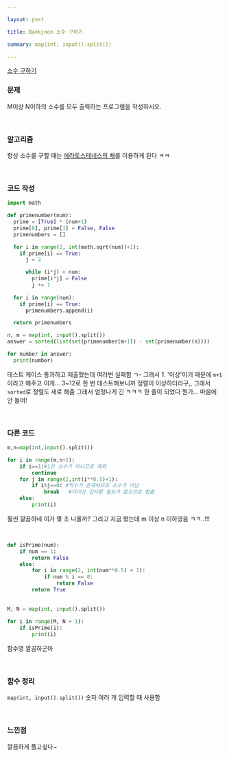 ```yaml
---

layout: post

title: Baekjoon 소수 구하기

summary: map(int, input().split())

---
```


[소수 구하기](https://www.acmicpc.net/problem/1929)

### 문제

M이상 N이하의 소수를 모두 출력하는 프로그램을 작성하시오.

<br/>

### 알고리즘

항상 소수를 구할 때는 [에라토스테네스의 채](https://suyeon12.github.io/2022/11/28/baekjoon-소수-찾기)를 이용하게 된다 ㅋㅋ

<br/>

### 코드 작성

```python
import math

def primenumber(num):
  prime = [True] * (num+1)
  prime[0], prime[1] = False, False
  primenumbers = []

  for i in range(2, int(math.sqrt(num))+1):
    if prime[i] == True:
      j = 2

      while (i*j) < num:
        prime[i*j] = False
        j += 1
        
  for i in range(num):
    if prime[i] == True:
      primenumbers.append(i)

  return primenumbers

n, m = map(int, input().split())
answer = sorted(list(set(primenumber(m+1)) - set(primenumber(n))))

for number in answer:
  print(number)
```

테스트 케이스 통과하고 제출했는데 여러번 실패함 ㄱ- 그래서 1. '이상'이기 때문에 `m+1`이라고 해주고 이게... 3~12로 한 번 테스트해보니까 정렬이 이상하더라구,, 그래서 `sorted`로 정렬도 새로 해줌 그래서 엄청나게 긴 ㅋㅋㅋ 한 줄이 되었다 뭔가... 마음에 안 들어!

<br/>

### 다른 코드

```python
m,n=map(int,input().split())

for i in range(m,n+1):
    if i==1:#1은 소수가 아니므로 제외
        continue
    for j in range(2,int(i**0.5)+1):
        if i%j==0: #약수가 존재하므로 소수가 아님
            break   #더이상 검사할 필요가 없으므로 멈춤
    else:
        print(i)
```

훨씬 깔끔하네 이거 몇 초 나올까? 그리고 지금 봤는데 m 이상 n 이하였음 ㅋㅋ..!!!

<br/>

```python
def isPrime(num):
    if num == 1:
        return False
    else:
        for i in range(2, int(num**0.5) + 1):
            if num % i == 0:
                return False
        return True
 
 
M, N = map(int, input().split())
 
for i in range(M, N + 1):
    if isPrime(i):
        print(i)
```

함수명 깔끔하군아

<br/>

### 함수 정리

`map(int, input().split())` 숫자 여러 개 입력할 때 사용함

<br/>

### 느낀점

깔끔하게 풀고싶다~


